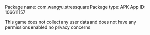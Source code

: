 Package name:
com.wangyu.stressquare
Package type:
APK
App ID:
106611157

This game does not collect any user data and does not have any permissions enabled
no privacy concerns
